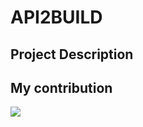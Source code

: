 # API2BUILD 

## Project Description 


## My contribution

<img src=project/notebooks/Sprint_1/ChimereCSTBmatching/Diagramme Matching CSBT2Chimere.jpg>